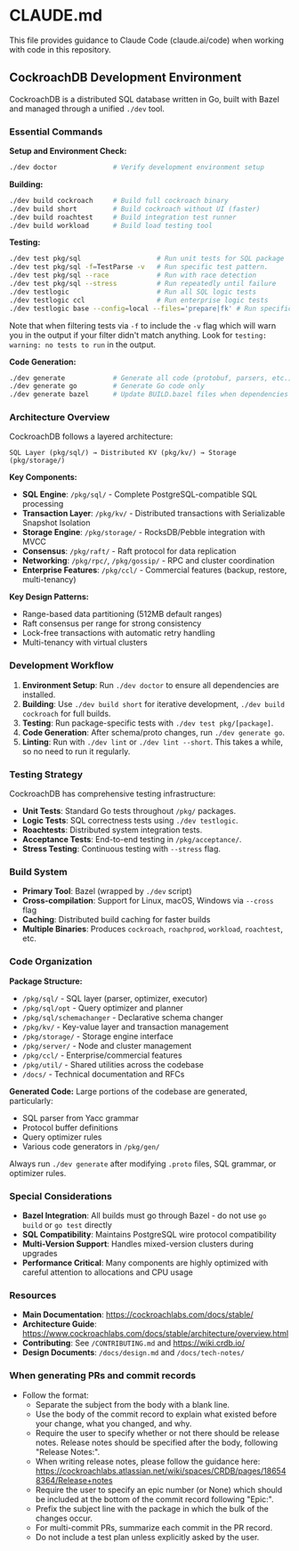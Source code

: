 # CLAUDE.md

This file provides guidance to Claude Code (claude.ai/code) when working with code in this repository.

## CockroachDB Development Environment

CockroachDB is a distributed SQL database written in Go, built with Bazel and managed through a unified `./dev` tool.

### Essential Commands

**Setup and Environment Check:**
```bash
./dev doctor              # Verify development environment setup
```

**Building:**
```bash
./dev build cockroach     # Build full cockroach binary
./dev build short         # Build cockroach without UI (faster)
./dev build roachtest     # Build integration test runner
./dev build workload      # Build load testing tool
```

**Testing:**
```bash
./dev test pkg/sql                   # Run unit tests for SQL package
./dev test pkg/sql -f=TestParse -v   # Run specific test pattern.
./dev test pkg/sql --race            # Run with race detection
./dev test pkg/sql --stress          # Run repeatedly until failure
./dev testlogic                      # Run all SQL logic tests
./dev testlogic ccl                  # Run enterprise logic tests
./dev testlogic base --config=local --files='prepare|fk' # Run specific test files under a specific configuration
```

Note that when filtering tests via `-f` to include the `-v` flag which
will warn you in the output if your filter didn't match anything. Look
for `testing: warning: no tests to run` in the output.

**Code Generation:**
```bash
./dev generate            # Generate all code (protobuf, parsers, etc.)
./dev generate go         # Generate Go code only
./dev generate bazel      # Update BUILD.bazel files when dependencies change
```

### Architecture Overview

CockroachDB follows a layered architecture:
```
SQL Layer (pkg/sql/) → Distributed KV (pkg/kv/) → Storage (pkg/storage/)
```

**Key Components:**
- **SQL Engine**: `/pkg/sql/` - Complete PostgreSQL-compatible SQL processing
- **Transaction Layer**: `/pkg/kv/` - Distributed transactions with Serializable Snapshot Isolation
- **Storage Engine**: `/pkg/storage/` - RocksDB/Pebble integration with MVCC
- **Consensus**: `/pkg/raft/` - Raft protocol for data replication
- **Networking**: `/pkg/rpc/`, `/pkg/gossip/` - RPC and cluster coordination
- **Enterprise Features**: `/pkg/ccl/` - Commercial features (backup, restore, multi-tenancy)

**Key Design Patterns:**
- Range-based data partitioning (512MB default ranges)
- Raft consensus per range for strong consistency
- Lock-free transactions with automatic retry handling
- Multi-tenancy with virtual clusters

### Development Workflow

1. **Environment Setup**: Run `./dev doctor` to ensure all dependencies are installed.
2. **Building**: Use `./dev build short` for iterative development, `./dev build cockroach` for full builds.
3. **Testing**: Run package-specific tests with `./dev test pkg/[package]`.
4. **Code Generation**: After schema/proto changes, run `./dev generate go`.
5. **Linting**: Run with `./dev lint` or `./dev lint --short`. This takes a while, so no need to run it regularly.

### Testing Strategy

CockroachDB has comprehensive testing infrastructure:
- **Unit Tests**: Standard Go tests throughout `/pkg/` packages.
- **Logic Tests**: SQL correctness tests using `./dev testlogic`.
- **Roachtests**: Distributed system integration tests.
- **Acceptance Tests**: End-to-end testing in `/pkg/acceptance/`.
- **Stress Testing**: Continuous testing with `--stress` flag.


### Build System

- **Primary Tool**: Bazel (wrapped by `./dev` script)
- **Cross-compilation**: Support for Linux, macOS, Windows via `--cross` flag
- **Caching**: Distributed build caching for faster builds
- **Multiple Binaries**: Produces `cockroach`, `roachprod`, `workload`, `roachtest`, etc.

### Code Organization

**Package Structure:**
- `/pkg/sql/` - SQL layer (parser, optimizer, executor)
- `/pkg/sql/opt` - Query optimizer and planner
- `/pkg/sql/schemachanger` - Declarative schema changer
- `/pkg/kv/` - Key-value layer and transaction management
- `/pkg/storage/` - Storage engine interface
- `/pkg/server/` - Node and cluster management
- `/pkg/ccl/` - Enterprise/commercial features
- `/pkg/util/` - Shared utilities across the codebase
- `/docs/` - Technical documentation and RFCs

**Generated Code:**
Large portions of the codebase are generated, particularly:
- SQL parser from Yacc grammar
- Protocol buffer definitions
- Query optimizer rules
- Various code generators in `/pkg/gen/`

Always run `./dev generate` after modifying `.proto` files, SQL grammar, or optimizer rules.

### Special Considerations

- **Bazel Integration**: All builds must go through Bazel - do not use `go build` or `go test` directly
- **SQL Compatibility**: Maintains PostgreSQL wire protocol compatibility
- **Multi-Version Support**: Handles mixed-version clusters during upgrades
- **Performance Critical**: Many components are highly optimized with careful attention to allocations and CPU usage

### Resources

- **Main Documentation**: https://cockroachlabs.com/docs/stable/
- **Architecture Guide**: https://www.cockroachlabs.com/docs/stable/architecture/overview.html
- **Contributing**: See `/CONTRIBUTING.md` and https://wiki.crdb.io/
- **Design Documents**: `/docs/design.md` and `/docs/tech-notes/`

### When generating PRs and commit records

- Follow the format:
  - Separate the subject from the body with a blank line.
  - Use the body of the commit record to explain what existed before your change, what you changed, and why.
  - Require the user to specify whether or not there should be release notes. Release notes should be specified after the body, following "Release Notes:".
  - When writing release notes, please follow the guidance here: https://cockroachlabs.atlassian.net/wiki/spaces/CRDB/pages/186548364/Release+notes
  - Require the user to specify an epic number (or None) which should be included at the bottom of the commit record following "Epic:".
  - Prefix the subject line with the package in which the bulk of the changes occur.
  - For multi-commit PRs, summarize each commit in the PR record.
  - Do not include a test plan unless explicitly asked by the user.
